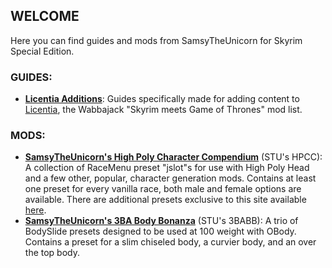 ## WELCOME
Here you can find guides and mods from SamsyTheUnicorn for Skyrim Special Edition.
### GUIDES:
- [**Licentia Additions**](licentia-guides.md): Guides specifically made for adding content to [Licentia](https://github.com/cacophony-wj/LeS), the Wabbajack "Skyrim meets Game of Thrones" mod list.

### MODS:
- [**SamsyTheUnicorn's High Poly Character Compendium**](https://www.nexusmods.com/skyrimspecialedition/mods/49703) (STU's HPCC): A collection of RaceMenu preset "jslot"s for use with High Poly Head and a few other, popular, character generation mods. Contains at least one preset for every vanilla race, both male and female options are available. There are additional presets exclusive to this site available [here](stus-hpcc.md).
- [**SamsyTheUnicorn's 3BA Body Bonanza**](stus-3babb.md) (STU's 3BABB): A trio of BodySlide presets designed to be used at 100 weight with OBody. Contains a preset for a slim chiseled body, a curvier body, and an over the top body.
